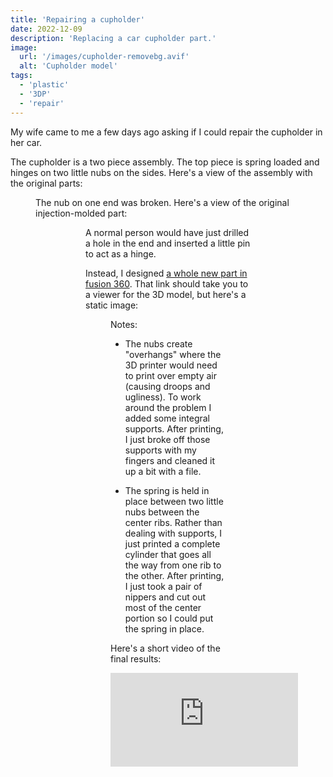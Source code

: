 ```yaml
---
title: 'Repairing a cupholder'
date: 2022-12-09
description: 'Replacing a car cupholder part.'
image:
  url: '/images/cupholder-removebg.avif'
  alt: 'Cupholder model'
tags:
  - 'plastic'
  - '3DP'
  - 'repair'
---
```


<script>
  import Figure from "$lib/components/Figure.svelte";
  
  // images
  import Assembly from "./cupholder-assembly.jpeg";
  import Original from "./cupholder-original.jpeg";
  import Broken from "./cupholder-broken.jpeg";
  import Model from "./cupholder.png";
</script>

My wife came to me a few days ago asking if I could repair the cupholder in her
car.

The cupholder is a two piece assembly. The top piece is spring loaded and hinges
on two little nubs on the sides. Here's a view of the assembly with the original
parts:

<Figure
  src={Assembly}
  caption="Original cupholder assembly (precariously perched)"
/>

The nub on one end was broken. Here's a view of
the original injection-molded part:

<Figure
  src={Original}
  caption="Original cupholder part (broken nub on left))"
/>

<Figure
  src={Broken}
  caption="View of broken end"
/>

A normal person would have just drilled a hole in the end and inserted a little
pin to act as a hinge.

Instead, I designed [a whole new part in fusion 360](https://a360.co/3VNdqAe).
That link should take you to a viewer for the 3D model, but here's a static
image:

<Figure
  src={Model}
  caption="View of broken end"
/>

<!-- <figure>
  <img src="/assets/cupholder.png" alt="cupholder model" />
  <figcaption>3D model of replacement part</figcaption>
</figure> -->

Notes:

- The nubs create "overhangs" where the 3D printer would need to print over
  empty air (causing droops and ugliness). To work around the problem I added
  some integral supports. After printing, I just broke off those supports with
  my fingers and cleaned it up a bit with a file.

- The spring is held in place between two little nubs between the center ribs.
  Rather than dealing with supports, I just printed a complete cylinder that
  goes all the way from one rib to the other. After printing, I just took a pair
  of nippers and cut out most of the center portion so I could put the spring in
  place.

Here's a short video of the final results:

<div class="yt-container">
  <iframe
    class="yt-embedded"
    src="https://www.youtube.com/embed/rH7g6PRv0-0"
    title="YouTube video player"
    frameborder="0"
    allow="accelerometer; autoplay; clipboard-write; encrypted-media; gyroscope; picture-in-picture"
    allowfullscreen
  ></iframe>
</div>
